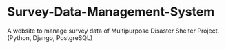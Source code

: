 # Survey-Data-Management-System


A website to manage survey data of Multipurpose Disaster Shelter Project.(Python, Django, PostgreSQL) 
